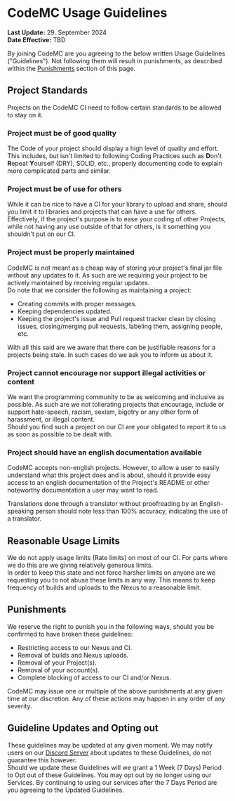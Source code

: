 # CodeMC Usage Guidelines

**Last Update:** 29. September 2024  
**Date Effective:** TBD

By joining CodeMC are you agreeing to the below written Usage Guidelines ("Guidelines"). Not following them will result in punishments, as described within the [Punishments](#punishments) section of this page.

## Project Standards
Projects on the CodeMC CI need to follow certain standards to be allowed to stay on it.

### Project must be of good quality
The Code of your project should display a high level of quality and effort.  
This includes, but isn't limited to following Coding Practices such as **D**on't **R**epeat **Y**ourself (DRY), SOLID, etc., properly documenting code to explain more complicated parts and similar.

### Project must be of use for others
While it can be nice to have a CI for your library to upload and share, should you limit it to libraries and projects that can have a use for others.  
Effectively, if the project's purpose is to ease your coding of other Projects, while not having any use outside of that for others, is it something you shouldn't put on our CI.

### Project must be properly maintained
CodeMC is not meant as a cheap way of storing your project's final jar file without any updates to it. As such are we requiring your project to be actively maintained by receiving regular updates.  
Do note that we consider the following as maintaining a project:

- Creating commits with proper messages.
- Keeping dependencies updated.
- Keeping the project's issue and Pull request tracker clean by closing issues, closing/merging pull requests, labeling them, assigning people, etc.

With all this said are we aware that there can be justifiable reasons for a projects being stale. In such cases do we ask you to inform us about it.

### Project cannot encourage nor support illegal activities or content
We want the programming community to be as welcoming and inclusive as possible. As such are we not tollerating projects that encourage, include or support hate-speech, racism, sexism, bigotry or any other form of harassment, or illegal content.  
Should you find such a project on our CI are your obligated to report it to us as soon as possible to be dealt with.

### Project should have an english documentation available
CodeMC accepts non-english projects. However, to allow a user to easily understand what this project does and is about, should it provide easy access to an english documentation of the Project's README or other noteworthy documentation a user may want to read.

Translations done through a translator without proofreading by an English-speaking person should note less than 100% accuracy, indicating the use of a translator.

## Reasonable Usage Limits
We do not apply usage limits (Rate limits) on most of our CI. For parts where we do this are we giving relatively generous limits.  
In order to keep this state and not force harsher limits on anyone are we requesting you to not abuse these limits in any way. This means to keep frequency of builds and uploads to the Nexus to a reasonable limit.

## Punishments
We reserve the right to punish you in the following ways, should you be confirmed to have broken these guidelines:

- Restricting access to our Nexus and CI.
- Removal of builds and Nexus uploads.
- Removal of your Project(s).
- Removal of your account(s).
- Complete blocking of access to our CI and/or Nexus.

CodeMC may issue one or multiple of the above punishments at any given time at our discretion. Any of these actions may happen in any order of any severity. 

## Guideline Updates and Opting out
These guidelines may be updated at any given moment. We may notify users on our [Discord Server](https://discord.gg/AGcFMu6) about updates to these Guidelines, do not guarantee this however.  
Should we update these Guidelines will we grant a 1 Week (7 Days) Period to Opt out of these Guidelines. You may opt out by no longer using our Services. By continuing to using our services after the 7 Days Period are you agreeing to the Updated Guidelines.